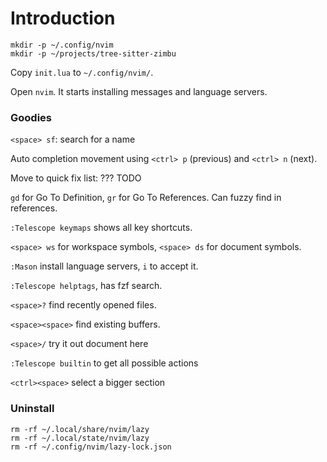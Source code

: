 # Introduction

```
mkdir -p ~/.config/nvim
mkdir -p ~/projects/tree-sitter-zimbu
```

Copy `init.lua` to `~/.config/nvim/`.

Open `nvim`. It starts installing messages and language servers.

### Goodies

`<space> sf`: search for a name

Auto completion movement using `<ctrl> p` (previous) and
`<ctrl> n` (next).

Move to quick fix list: ??? TODO

`gd` for Go To Definition, `gr` for Go To References. Can fuzzy
find in references.

`:Telescope keymaps` shows all key shortcuts.

`<space> ws` for workspace symbols, `<space> ds` for document
symbols.

`:Mason` install language servers, `i` to accept it.

`:Telescope helptags`, has fzf search.

`<space>?` find recently opened files.

`<space><space>` find existing buffers.

`<space>/` try it out document here

`:Telescope builtin` to get all possible actions

`<ctrl><space>` select a bigger section

### Uninstall

```
rm -rf ~/.local/share/nvim/lazy
rm -rf ~/.local/state/nvim/lazy
rm -rf ~/.config/nvim/lazy-lock.json
```
